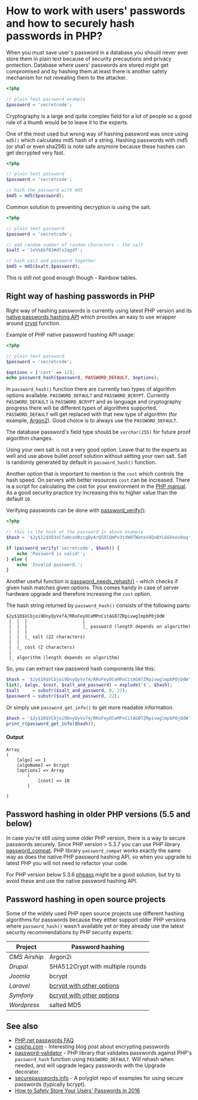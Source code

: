 # How to work with users' passwords and how to securely hash passwords in PHP?

When you must save user's password in a database you should never ever store them
in plain text because of security precautions and privacy protection. Database
where users' passwords are stored might get compromised and by hashing them at
least there is another safety mechanism for not revealing them to the attacker.

```php
<?php

// plain text password example
$password = 'secretcode';
```

Cryptography is a large and quite complex field for a lot of people so a good
rule of a thumb would be to leave it to the experts.

One of the most used but wrong way of hashing password was once using `md5()`
which calculates md5 hash of a string. Hashing passwords with md5 (or sha1
or even sha256) is note safe anymore because these hashes can get decrypted very
fast.

```php
<?php

// plain text password
$password = 'secretcode';

// hash the password with md5
$md5 = md5($password);
```

Common solution to preventing decryption is using the salt.

```php
<?php

// plain text password
$password = 'secretcode';

// add random number of random characters - the salt
$salt = '3x%%$bf83#dls2qgdf';

// hash salt and password together
$md5 = md5($salt.$password);
```

This is still not good enough though - Rainbow tables.

## Right way of hashing passwords in PHP

Right way of hashing passwords is currently using latest PHP version and its
[native passwords hashing API](http://php.net/manual/en/book.password.php) which
provides an easy to use wrapper around [crypt](http://php.net/manual/en/function.crypt.php)
function.

Example of PHP native password hashing API usage:

```php
<?php

// plain text password
$password = 'secretcode';

$options = ['cost' => 12];
echo password_hash($password, PASSWORD_DEFAULT, $options);
```

In `password_hash()` function there are currently two types of algorithm options
available. `PASSWORD_DEFAULT` and `PASSWORD_BCRYPT`. Currently `PASSWORD_DEFAULT`
is `PASSWORD_BCRYPT` and as language and cryptography progress there will be
different types of algorithms supported. `PASSWORD_DEFAULT` will get replaced
with that new type of algorithm (for example,
[Argon2](https://wiki.php.net/rfc/argon2_password_hash)). Good choice is to always
use the `PASSWORD_DEFAULT`.

The database password's field type should be `varchar(255)` for future proof
algorithm changes.

Using your own salt is not a very good option. Leave that to the experts as well
and use above bullet proof solution without setting your own salt. Salt is randomly
generated by default in `password_hash()` function.

Another option that is important to mention is the `cost` which controls the hash
speed. On servers with better resources `cost` can be increased. There is a script
for calculating the cost for your environment in the
[PHP manual](http://php.net/manual/en/function.password-hash.php#example-989).
As a good security practice try increasing this to higher value than the default
`10`.

Verifying passwords can be done with
[password_verify()](http://php.net/manual/en/function.password-verify.php):

```php
<?php

// this is the hash of the password in above example
$hash = '$2y$12$VD3vCfuHcxU0zcgDvArQSOlQmPv3tXW0TWoteV4QvBYL66khev0oq';

if (password_verify('secretcode', $hash)) {
    echo 'Password is valid!';
} else {
    echo 'Invalid password.';
}
```

Another useful function is
[password_needs_rehash()](http://php.net/manual/en/function.password-needs-rehash.php) - which
checks if given hash matches given options. This comes handy in case of server
hardware upgrade and therefore increasing the `cost` option.

The hash string returned by `password_hash()` consists of the following parts:

```
$2y$10$VCbjoi9DnyQyVxf4/RRoFeyOCeMPnCitAG07ZRpivwglmpbP0jOdW
 |  |  |                     |
 |  |  |                     |_ password (length depends on algorithm)
 |  |  |
 |  |  |_ salt (22 characters)
 |  |
 |  |_ cost (2 characters)
 |
 |_ algorithm (length depends on algorithm)
```

So, you can extract raw password hash components like this:

```php
$hash = '$2y$10$VCbjoi9DnyQyVxf4/RRoFeyOCeMPnCitAG07ZRpivwglmpbP0jOdW';
list(, $algo, $cost, $salt_and_password) = explode('$', $hash);
$salt     = substr($salt_and_password, 0, 22);
$password = substr($salt_and_password, 22);
```

Or simply use `password_get_info()` to get more readable information.

```php
$hash = '$2y$10$VCbjoi9DnyQyVxf4/RRoFeyOCeMPnCitAG07ZRpivwglmpbP0jOdW';
print_r(password_get_info($hash));
```

#### Output
```
Array
(
    [algo] => 1
    [algoName] => bcrypt
    [options] => Array
        (
            [cost] => 10
        )

)
```

## Password hashing in older PHP versions (5.5 and below)

In case you're still using some older PHP version, there is a way to secure
passwords securely. Since PHP version > 5.3.7 you can use PHP library
[password_compat](https://github.com/ircmaxell/password_compat). PHP library
`password_compat` works exactly the same way as does the native PHP password
hashing API, so when you upgrade to latest PHP you will not need to refactor your
code.

For PHP version below 5.3.6 [phpass](http://www.openwall.com/phpass/) might be a
good solution, but try to avoid these and use the native password hashing API.

## Password hashing in open source projects

Some of the widely used PHP open source projects use different hashing algorithms
for passwords because they either support older PHP versions where `password_hash()`
wasn't available yet or they already use the latest security recommendations by
PHP security experts:

Project | Password hashing
--- | ---
*CMS Airship* | Argon2i
*Drupal* | SHA512Crypt with multiple rounds
*Joomla* | bcrypt
*Laravel* | [bcrypt with other options](https://laravel.com/docs/5.3/hashing)
*Symfony* | [bcrypt with other options](http://symfony.com/doc/current/security.html)
*Wordpress* | salted MD5


## See also

* [PHP.net passwords FAQ](http://php.net/manual/en/faq.passwords.php)
* [csiphp.com](http://csiphp.com/blog/2012/02/16/encrypt-passwords-for-highest-level-of-security/) - Interesting blog post about encrypting passwords
* [password-validator](https://github.com/jeremykendall/password-validator) - PHP library that validates passwords against PHP's `password_hash` function using `PASSWORD_DEFAULT`. Will rehash when needed, and will upgrade legacy passwords with the Upgrade decorator.
* [securepasswords.info](http://securepasswords.info/about/) - A polyglot repo of examples for using secure passwords (typically bcrypt).
* [How to Safely Store Your Users' Passwords in 2016](https://paragonie.com/blog/2016/02/how-safely-store-password-in-2016)

